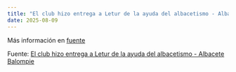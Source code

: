 ```yaml
---
title: "El club hizo entrega a Letur de la ayuda del albacetismo - Albacete Balompie"
date: 2025-08-09
---
```


Más información en [fuente](https://news.google.com/rss/articles/CBMingFBVV95cUxON3RGMndDOU8tUTgxTEJCYm5faV93ZkJqMDYxSkhYWTRYNnRtY2NkclJ2SHVSRGtyRmhFTGlNazdGMzdVb0JxV0JfN2I0dWN1MnNpM1hzcXJ3N01yZkc3NFhKanp2Q3I0LVVoNnhJNkpxZGFRWGlyU1NSYXRoT01vbmJCd0pWalpEY3VqSHZnc2JuLTQtdWI5ZXdHRi1Bdw?oc=5)

Fuente: [El club hizo entrega a Letur de la ayuda del albacetismo - Albacete Balompie](https://news.google.com/rss/articles/CBMingFBVV95cUxON3RGMndDOU8tUTgxTEJCYm5faV93ZkJqMDYxSkhYWTRYNnRtY2NkclJ2SHVSRGtyRmhFTGlNazdGMzdVb0JxV0JfN2I0dWN1MnNpM1hzcXJ3N01yZkc3NFhKanp2Q3I0LVVoNnhJNkpxZGFRWGlyU1NSYXRoT01vbmJCd0pWalpEY3VqSHZnc2JuLTQtdWI5ZXdHRi1Bdw?oc=5)
